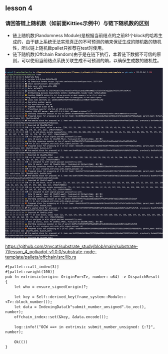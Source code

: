 ## lesson 4
###  请回答链上随机数（如前面Kitties示例中）与链下随机数的区别
- 链上随机数(Randomness Module)是根据当前结点的之前81个block的哈希生成的，由于链上系统无法实现真正的不可预测的熵来保证生成的随机数的随机性，所以链上随机数pallet只推荐在test时使用。
- 链下随机数(Offchain Random)由于是在链下执行，本着链下数据不可信的原则，可以使用当前结点系统关联生成不可预测的熵，以确保生成数的随机性。


![01](01.png)

https://github.com/znycat/substrate_study/blob/main/substrate-7/lesson_4_polkadot-v1.0.0/substrate-node-template/pallets/offchain/src/lib.rs


```
#[pallet::call_index(3)]
#[pallet::weight(100)]
pub fn extrinsic(origin: OriginFor<T>, number: u64) -> DispatchResult {
	let who = ensure_signed(origin)?;

	let key = Self::derived_key(frame_system::Module::<T>::block_number());
	let data = IndexingData(b"submit_number_unsigned".to_vec(), number);
	offchain_index::set(&key, &data.encode());

	log::info!("OCW ==> in extrinsic submit_number_unsigned: {:?}", number);

	Ok(())
}
```
